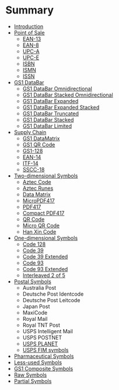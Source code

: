 # Summary

* [Introduction](README.md)
* [Point of Sale](chapter1.md)
    * [EAN-13](ean-13.md)
    * [EAN-8](ean-8.md)
    * [UPC-A](upc-a.md)
    * [UPC-E](upc-e.md)
    * [ISBN](isbn.md)
    * [ISMN](ismn.md)
    * [ISSN](issn.md)
* [GS1 DataBar](gs1-databar.md)
    * [GS1 DataBar Omnidirectional](gs1-databar-omnidirectional.md)
    * [GS1 DataBar Stacked Omnidirectional](gs1-databar-stacked-omnidirectional.md)
    * [GS1 DataBar Expanded](gs1-databar-expanded.md)
    * [GS1 DataBar Expanded Stacked](gs1-databar-expanded-stacked.md)
    * [GS1 DataBar Truncated](gs1-databar-truncated.md)
    * [GS1 DataBar Stacked](gs1-databar-stacked.md)
    * [GS1 DataBar Limited](gs1-databar-limited.md)
* [Supply Chain](supply-chain.md)
    * [GS1 DataMatrix](gs1-datamatrix.md)
    * [GS1 QR Code](gs1-qr-code.md)
    * [GS1-128](gs1-128.md)
    * [EAN-14](ean-14.md)
    * [ITF-14](itf-14.md)
    * [SSCC-18](sscc-18.md)
* [Two-dimensional Symbols](two-dimensional-symbols.md)
    * [Aztec Code](aztec-code.md)
    * [Aztec Runes](aztec-runes.md)
    * [Data Matrix](data-matrix.md)
    * [MicroPDF417](micropdf417.md)
    * [PDF417](pdf417.md)
    * [Compact PDF417](compact-pdf417.md)
    * [QR Code](qr-code.md)
    * [Micro QR Code](micro-qr-code.md)
    * [Han Xin Code](han-xin-code.md)
* [One-dimensional Symbols](one-dimensional-symbols.md)
    * [Code 128](code-128.md)
    * [Code 39](code-39.md)
    * [Code 39 Extended](code-39-extended.md)
    * [Code 93](code-93.md)
    * [Code 93 Extended](code-93-extended.md)
    * [Interleaved 2 of 5](interleaved-2-of-5.md)
* [Postal Symbols](postal-symbols.md)
    * Australia Post
    * Deutsche Post Identcode
    * Deutsche Post Leitcode
    * Japan Post
    * MaxiCode
    * Royal Mail
    * Royal TNT Post
    * USPS Intelligent Mail
    * USPS POSTNET
    * [USPS PLANET](usps-planet.md)
    * [USPS FIM symbols](usps-fim-symbols.md)
* [Pharmaceutical Symbols](pharmaceutical-symbols.md)
* [Less-used Symbols](less-used-symbols.md)
* [GS1 Composite Symbols](gs1-composite-symbols.md)
* [Raw Symbols](raw-symbols.md)
* [Partial Symbols](partial-symbols.md)

